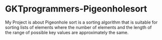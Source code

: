 # GKTprogrammers-Pigeonholesort
My Project is about Pigeonhole sort is a sorting algorithm that is suitable for sorting lists of elements where the number of elements and the length of the range of possible key values are approximately the same.
